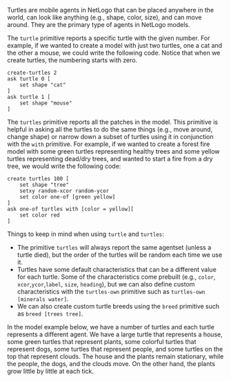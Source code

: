 ﻿Turtles are mobile agents in NetLogo that can be placed anywhere in the world, can look like anything (e.g., shape, color, size), and can move around. They are the primary type of agents in NetLogo models. 



The `turtle` primitive reports a specific turtle with the given number. For example, if we wanted to create a model with just two turtles, one a cat and the other a mouse, we could write the following code. Notice that when we create turtles, the numbering starts with zero.



```
create-turtles 2
ask turtle 0 [
	set shape "cat"
]
ask turtle 1 [
	set shape "mouse"
]
```

 

The `turtles` primitive reports all the patches in the model. This primitive is helpful in asking all the turtles to do the same things (e.g., move around, change shape) or narrow down a subset of turtles using it in conjunction with the `with` primitive. For example, if we wanted to create a forest fire model with some green turtles representing healthy trees and some yellow turtles representing dead/dry trees, and wanted to start a fire from a dry tree, we would write the following code:



```
create turtles 100 [
	set shape "tree"
	setxy random-xcor random-ycor
	set color one-of [green yellow]
]
ask one-of turtles with [color = yellow][
	set color red
]
```



Things to keep in mind when using `turtle` and `turtles`:

* The primitive `turtles` will always report the same agentset (unless a turtle died), but the order of the turtles will be random each time we use it.
* Turtles have some default characteristics that can be a different value for each turtle. Some of the characteristics come prebuilt (e.g., `color`, `xcor`,`ycor`,`label`, `size`, `heading`), but we can also define custom characteristics with the `turtles-own` primitive such as `turtles-own [minerals water]`.
* We can also create custom turtle breeds using the `breed` primitive such as `breed [trees tree]`.



In the model example below, we have a number of turtles and each turtle represents a different agent. We have a large turtle that represents a house, some green turtles that represent plants, some colorful turtles that represent dogs, some turtles that represent people, and some turtles on the top that represent clouds. The house and the plants remain stationary, while the people, the dogs, and the clouds move. On the other hand, the plants grow little by little at each tick. 